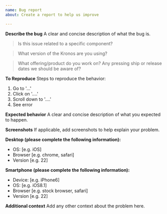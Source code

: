 ```yaml
---
name: Bug report
about: Create a report to help us improve

---
```


<!-- Feel free to remove sections that aren't relevant.

Before opening:

- [Search for duplicate or closed issues](https://github.com/codbex/codbex-kronos/issues?utf8=✓&q=is%3Aissue)
- Read the [contributing guidelines](https://github.com/codbex/codbex-kronos/blob/main/CONTRIBUTING.md)

Feature requests must include:
- As much detail as possible for what we should add and why it's important
- Relevant links to prior art, screenshots, or live demos whenever possible

-->

**Describe the bug**
A clear and concise description of what the bug is.

> Is this issue related to a specific component?

> What version of the Kronos are you using?

> What offering/product do you work on? Any pressing ship or release dates we should be aware of?


**To Reproduce**
Steps to reproduce the behavior:
1. Go to '...'
2. Click on '....'
3. Scroll down to '....'
4. See error

**Expected behavior**
A clear and concise description of what you expected to happen.

**Screenshots**
If applicable, add screenshots to help explain your problem.

**Desktop (please complete the following information):**
 - OS: [e.g. iOS]
 - Browser [e.g. chrome, safari]
 - Version [e.g. 22]

**Smartphone (please complete the following information):**
 - Device: [e.g. iPhone6]
 - OS: [e.g. iOS8.1]
 - Browser [e.g. stock browser, safari]
 - Version [e.g. 22]

**Additional context**
Add any other context about the problem here.
